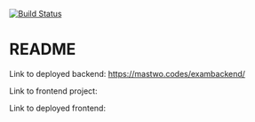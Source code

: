 [![Build Status](https://travis-ci.com/malthew/EXAM_Backend.svg?branch=master)](https://travis-ci.com/malthew/EXAM_Backend)

# README

Link to deployed backend: https://mastwo.codes/exambackend/

Link to frontend project:

Link to deployed frontend:

